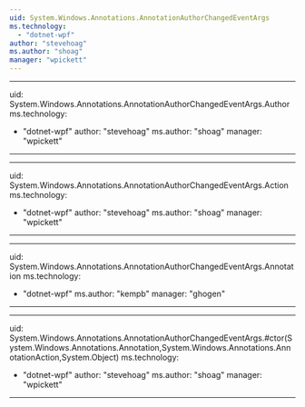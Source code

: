 ```yaml
---
uid: System.Windows.Annotations.AnnotationAuthorChangedEventArgs
ms.technology: 
  - "dotnet-wpf"
author: "stevehoag"
ms.author: "shoag"
manager: "wpickett"
---
```


---
uid: System.Windows.Annotations.AnnotationAuthorChangedEventArgs.Author
ms.technology: 
  - "dotnet-wpf"
author: "stevehoag"
ms.author: "shoag"
manager: "wpickett"
---

---
uid: System.Windows.Annotations.AnnotationAuthorChangedEventArgs.Action
ms.technology: 
  - "dotnet-wpf"
author: "stevehoag"
ms.author: "shoag"
manager: "wpickett"
---

---
uid: System.Windows.Annotations.AnnotationAuthorChangedEventArgs.Annotation
ms.technology: 
  - "dotnet-wpf"
ms.author: "kempb"
manager: "ghogen"
---

---
uid: System.Windows.Annotations.AnnotationAuthorChangedEventArgs.#ctor(System.Windows.Annotations.Annotation,System.Windows.Annotations.AnnotationAction,System.Object)
ms.technology: 
  - "dotnet-wpf"
author: "stevehoag"
ms.author: "shoag"
manager: "wpickett"
---
